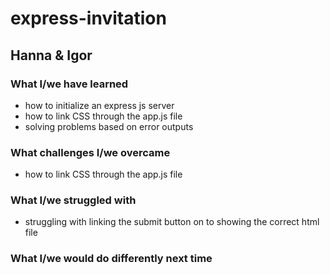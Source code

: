 # express-invitation
## Hanna & Igor
### What I/we have learned
- how to initialize an express js server
- how to link CSS through the app.js file
- solving problems based on error outputs
### What challenges I/we overcame
- how to link CSS through the app.js file
### What I/we struggled with
- struggling with linking the submit button on to showing the correct html file
### What I/we would do differently next time
